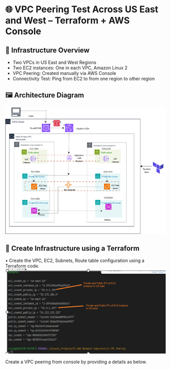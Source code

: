 # 🌐 VPC Peering Test Across US East and West – Terraform + AWS Console

## 🧱 Infrastructure Overview
 - Two VPCs in US East and West Regions
 - Two EC2 instances: One in each VPC, Amazon Linux 2
 - VPC Peering: Created manually via AWS Console
 - Connectivity Test: Ping from  EC2 to from one region to other region

## 🖼️ Architecture Diagram
![AWS VPC Architecture](VPC_peering_draw.png)

## 🚀 Create Infrastructure using a Terraform

• 	Create the VPC, EC2, Subnets, Route table configuration using a Terraform code. 
![Create Infrastructure using a Terraform](Terraform_out.png)



Create a VPC peering from console by providing a details as below. 





  
